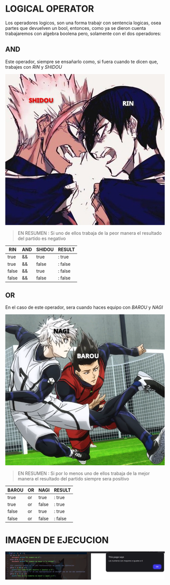 # LOGICAL OPERATOR
Los operadores logicos, son una forma trabajr con sentencia logicas, osea partes que devuelven un bool, 
entonces, como ya se dieron cuenta trabajaremos con algebra boolena pero, solamente con el dos operadores:

## AND
Este operador, siempre se ensañarlo como, si fuera cuando te dicen que, trabajes con *RIN* y *SHIDOU*

<img src = "img/andImage.png">

> EN RESUMEN : Si uno de ellos trabaja de la peor manera el resultado del partido es negativo

|RIN|AND|SHIDOU|RESULT|
|--|--|--|--|
|true|&&|true| : true|
|true|&&|false| : false|
|false|&&|true| : false|
|false|&&|false| : false|

## OR
En el caso de este operador, sera cuando haces equipo con *BAROU* y *NAGI*

<img src = "img/orImage.png">

> EN RESUMEN : Si por lo menos uno de ellos trabaja de la mejor manera el resultado del partido siempre sera positivo

|BAROU|OR|NAGI|RESULT|
|--|--|--|--|
|true|or|true| : true|
|true|or|false| : true|
|false|or|true| : true|
|false|or|false| : false|

# IMAGEN DE EJECUCION
<img src = "img/LO.png">
